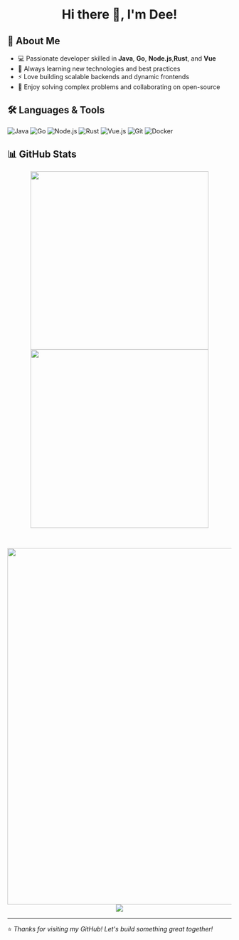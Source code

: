 <h1 align="center">Hi there 👋, I'm Dee!</h1>


## 🚀 About Me

- 💻 Passionate developer skilled in **Java**, **Go**, **Node.js**,**Rust**, and **Vue**
- 🌱 Always learning new technologies and best practices
- ⚡ Love building scalable backends and dynamic frontends
- 🧩 Enjoy solving complex problems and collaborating on open-source

## 🛠️ Languages & Tools

![Java](https://img.shields.io/badge/Java-ED8B00?style=flat-square&logo=java&logoColor=white)
![Go](https://img.shields.io/badge/Go-00ADD8?style=flat-square&logo=go&logoColor=white)
![Node.js](https://img.shields.io/badge/Node.js-339933?style=flat-square&logo=node.js&logoColor=white)
![Rust](https://img.shields.io/badge/Rust-339933?style=flat-square&logo=rust&logoColor=white)
![Vue.js](https://img.shields.io/badge/Vue.js-4FC08D?style=flat-square&logo=vue.js&logoColor=white)
![Git](https://img.shields.io/badge/Git-F05032?style=flat-square&logo=git&logoColor=white)
![Docker](https://img.shields.io/badge/Docker-2496ED?style=flat-square&logo=docker&logoColor=white)

## 📊 GitHub Stats

<p align="center">
  <img align="center" width="400" src="https://github-readme-stats-ijna1nxbr-dee570s-projects.vercel.app/api?username=Dee570&theme=transparent&show_icons=true&hide_border=true&hide_title=true&hide=contribs&count_private=true" />
  <img align="center" width="400" src="https://streak-stats.demolab.com?user=Dee570&theme=transparent&date_format=%5BY.%5Dn.j&hide_border=true" />
</p>
<br/>
<p align="center">
  <img width="800" src="https://github-readme-activity-graph.vercel.app/graph?username=Dee570&theme=github-compact&hide_border=true&area=true&custom_title=Contribution%20Graph" />
  <img src="https://github-readme-stats-ijna1nxbr-dee570s-projects.vercel.app/api/top-langs/?username=Dee570&theme=transparent&hide_border=true&layout=donut-vertical&langs_count=6&count_private=true" />
</p>




---

⭐️ *Thanks for visiting my GitHub! Let's build something great together!*
